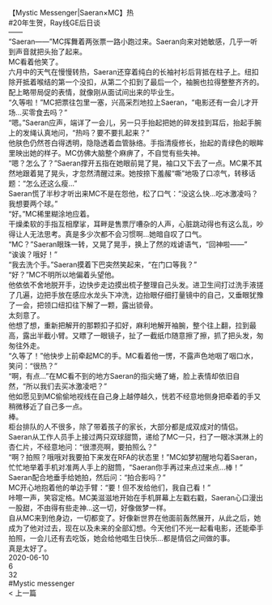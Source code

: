 <br/>
【Mystic Messenger|Saeran×MC】热<br/>
#20年生贺，Ray线GE后日谈<br/>
——<br/>
“Saeran——”MC挥舞着两张票一路小跑过来。Saeran向来对她敏感，几乎一听到声音就把头抬了起来。<br/>
MC看着他笑了。<br/>
六月中的天气在慢慢转热，Saeran还穿着纯白的长袖衬衫后背抵在柱子上。纽扣除开抵着喉结的第一个没扣，从第二个扣到了最后一个，袖腕也拉得整整齐齐的。配上略带局促的表情，就像刚从面试间出来的毕业生。<br/>
“久等啦！”MC把票往包里一塞，兴高采烈地拉上Saeran，“电影还有一会儿才开场...买零食去吗？”<br/>
“嗯。”Saeran应声，端详了一会儿，另一只手抬起把她的碎发挂到耳后，抬起手腕上的发绳认真地问，“热吗？要不要扎起来？”<br/>
他肤色仍然苍白得透明，隐隐透着血管脉络。手指清瘦修长，抬起的青绿色的眼眸里映出她的样子。MC仿佛大脑整个麻痹了，不自觉有些失神。<br/>
“嗯？怎么了？”Saeran撑开五指在她眼前晃了晃，袖口又下去了一点。MC果不其然地跟着晃了晃头，才忽然清醒过来。她按捺下羞赧“嘶”地吸了口凉气，转移话题：“怎么还这么瘦...”<br/>
Saeran慌了半秒才听出来MC不是在怨他，松了口气：“没这么快...吃冰激凌吗？我想要两个球。”<br/>
“好。”MC稀里糊涂地应着。<br/>
干燥柔软的手指互相摩挲，耳畔是售票厅嘈杂的人声，心脏跳动得也有这么乱，吵得让人无法思考。真是多少次都不会习惯啊...她暗自叹了口气。<br/>
“MC？”Saeran眼珠一转，又晃了晃手，换上了然的戏谑语气，“回神啦——”<br/>
“诶诶？哦好！”<br/>
“我去洗个手。”Saeran摸着下巴突然笑起来，“在门口等我？”<br/>
“好？”MC不明所以地偏着头望他。<br/>
他依依不舍地脱开手，边快步走边摸出梳子整理自己头发。进卫生间打过洗手液搓了几遍，边把手放在感应水龙头下冲洗，边抬眼仔细打量镜中的自己，又垂眼犹豫了一会，把领口纽扣往下解了一颗，露出锁骨。<br/>
太刻意了。<br/>
他想了想，重新把解开的那颗扣子扣好，麻利地解开袖腕，整个往上翻，拉到最高，露出半截小臂。又瞟了一眼镜子，扯了一截纸巾随意擦了擦，抓了把头发，匆匆往外走。<br/>
“久等了！”他快步上前牵起MC的手。MC看着他一愣，不露声色地咽了咽口水，笑问：“很热？”<br/>
“啊，有点...”在MC看不到的地方Saeran的指尖蜷了蜷，脸上表情却依旧自然，“所以我们去买冰激凌吧？”<br/>
他如愿见到MC偷偷地视线在自己身上越停越久，恍若不经意地侧身把牵着的手又稍微移近了自己多一点。<br/>
棒。<br/>
柜台排队的人不很多，除了带着孩子的家长，大部分都是成双成对的情侣。Saeran从工作人员手上接过两只双球甜筒，递给了MC一只，扫了一眼冰淇淋上的杏仁片，不经意地问：“很漂亮啊，要拍照么？”<br/>
“啊？拍照？哦哦对我要拍下来发在RFA的状态里！”MC如梦初醒地勾着Saeran，忙忙地举着手机对准两人手上的甜筒，“Saeran你手再过来点过来点...棒！”<br/>
Saeran配合地垂手给她拍，然后问：“拍合影吗？”<br/>
MC开心地抱着他的单边手臂：“要！但不发给他们，我自己看！”<br/>
咔嚓一声，笑容定格。MC美滋滋地开始在手机屏幕上左戳右戳，Saeran心口漫出一股甜，不由得有些走神...这一切，好像做梦一样。<br/>
自从MC来到他身边，一切都变了。好像新世界在他面前轰然展开，从此之后，她成为了他对过去，现在以及未来的全部幻想。今天他们不光一起看电影，还能牵手拍照，一会儿还有去吃饭，她会给他唱生日快乐...都是情侣之间做的事。<br/>
真是太好了。<br/>
2020-06-10<br/>
6<br/>
32<br/>
#Mystic messenger<br/>
< 上一篇<br/>
